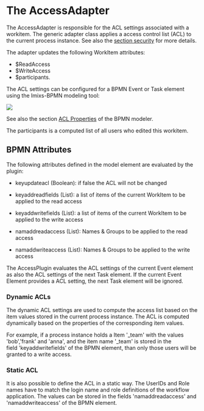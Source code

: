 # The AccessAdapter

The AccessAdapter is responsible for the ACL settings associated with a workitem.
The generic adapter class  applies a access control list (ACL) to the current process instance. See also the [section security](../acl.html) for more details.  

 The adapter updates the following WorkItem attributes:

* $ReadAccess 
* $WriteAccess
* $participants.

The ACL  settings can be configured for a BPMN Event or Task element using the Imixs-BPMN modeling tool:


<img src="../../images/modelling/bpmn_screen_21.png"/>  

See also the section [ACL Properties](http://www.imixs.org/doc/modelling/activities.html#ACL_Properties) of the BPMN modeler. 

The participants is a computed list of all users who edited this workitem. 


## BPMN Attributes 

The following attributes defined in the model element are evaluated by the plugin:

 * keyupdateacl (Boolean): if false the ACL will not be changed
 
 * keyaddreadfields (List): a list of items of the current WorkItem to be applied to the read access
 
 * keyaddwritefields (List): a list of items of the current WorkItem to be applied to the write access
 
 * namaddreadaccess (List): Names & Groups to be applied to the read access
 
 * namaddwriteaccess (List): Names & Groups to be applied to the write access

The AccessPlugin  evaluates the ACL settings of the current Event element as also the  ACL settings of the next Task element. 
If the current Event Element provides a ACL setting, the next Task element will be ignored. 



### Dynamic ACLs

The dynamic ACL settings are used to compute the access list based on the item values stored in the current process instance. 
The ACL is computed dynamically based on the properties of the corresponding item values. 

For example, if a process instance holds a Item '\_team' with the values 'bob','frank' and 'anna', and the item name '\_team' is stored in the  
field 'keyaddwritefields' of the BPMN element, than only those users will be granted to a write access. 


### Static ACL 
It is also possible to define the ACL in a static way. The UserIDs and Role names have to match the  login name and role definitions of the workflow application. The values can be stored in the fields 'namaddreadaccess' and 'namaddwriteaccess' of the BPMN element.  
  